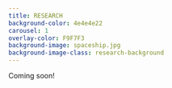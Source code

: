 ```yaml
---
title: RESEARCH
background-color: 4e4e4e22
carousel: 1
overlay-color: F9F7F3
background-image: spaceship.jpg
background-image-class: research-background
---
```


Coming soon!
